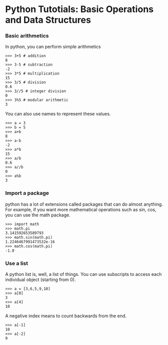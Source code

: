 # Python Tutotials: Basic Operations and Data Structures

### Basic arithmetics

In python, you can perform simple arithmetics

```
>>> 3+5 # addition
8
>>> 3-5 # subtraction
-2
>>> 3*5 # multiplication
15
>>> 3/5 # division
0.6
>>> 3//5 # integer division
0
>>> 3%5 # modular arithmetic
3 
```

You can also use names to represent these values.

```
>>> a = 3
>>> b = 5
>>> a+b
8
>>> a-b
-2
>>> a*b
15
>>> a/b
0.6
>>> a//b
0
>>> a%b
3
```

### Import a package

python has a lot of extensions called packages that can do almost anything. For example, if you want more mathematical operations such as sin, cos, you can use the math package.
```
>>> import math
>>> math.pi
3.141592653589793
>>> math.sin(math.pi)
1.2246467991473532e-16
>>> math.cos(math.pi)
-1.0
```

### Use a list

A python list is, well, a list of things. You can use subscripts to access each individual object (starting from 0).

```
>>> a = [3,6,5,9,10]
>>> a[0]
3
>>> a[4]
10
```

A negative index means to count backwards from the end.

```
>>> a[-1]
10
>>> a[-2]
9
``` 
